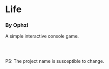 <h1>Life</h1>
<h3>By Ophzl</h3>

<p>A simple interactive console game.</p>
<br>
<br>
<p>PS: The project name is susceptible to change.</p>
